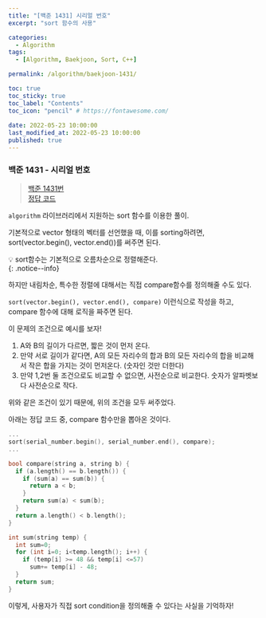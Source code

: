 ```yaml
---
title: "[백준 1431] 시리얼 번호"
excerpt: "sort 함수의 사용"

categories:
  - Algorithm
tags:
  - [Algorithm, Baekjoon, Sort, C++]

permalink: /algorithm/baekjoon-1431/

toc: true
toc_sticky: true
toc_label: "Contents"
toc_icon: "pencil" # https://fontawesome.com/
 
date: 2022-05-23 10:00:00
last_modified_at: 2022-05-23 10:00:00
published: true
---
```


### 백준 1431 - 시리얼 번호

> [백준 1431번](https://www.acmicpc.net/problem/1431)  
> [정답 코드](https://github.com/kdjun97/algorithm-problem-solving/blob/master/baekjoon/sort/1431_%EC%8B%9C%EB%A6%AC%EC%96%BC%20%EB%B2%88%ED%98%B8/1431.cpp)  

`algorithm` 라이브러리에서 지원하는 sort 함수를 이용한 풀이.  

기본적으로 vector<int> 형태의 벡터를 선언했을 때, 이를 sorting하려면, sort(vector.begin(), vector.end())를 써주면 된다.  

💡 sort함수는 기본적으로 오름차순으로 정렬해준다.  
{: .notice--info}  

하지만 내림차순, 특수한 정렬에 대해서는 직접 compare함수를 정의해줄 수도 있다.  

`sort(vector.begin(), vector.end(), compare)` 이런식으로 작성을 하고, compare 함수에 대해 로직을 짜주면 된다.  

이 문제의 조건으로 예시를 보자!  

1. A와 B의 길이가 다르면, 짧은 것이 먼저 온다.
2. 만약 서로 길이가 같다면, A의 모든 자리수의 합과 B의 모든 자리수의 합을 비교해서 작은 합을 가지는 것이 먼저온다. (숫자인 것만 더한다)
3. 만약 1,2번 둘 조건으로도 비교할 수 없으면, 사전순으로 비교한다. 숫자가 알파벳보다 사전순으로 작다.  

위와 같은 조건이 있기 때문에, 위의 조건을 모두 써주었다.  

아래는 정답 코드 중, compare 함수만을 뽑아온 것이다.  

```cpp
...
sort(serial_number.begin(), serial_number.end(), compare);
...

bool compare(string a, string b) {
  if (a.length() == b.length()) {
    if (sum(a) == sum(b)) {
      return a < b;
    }
    return sum(a) < sum(b);
  }
  return a.length() < b.length();
}

int sum(string temp) {
  int sum=0;
  for (int i=0; i<temp.length(); i++) {
    if (temp[i] >= 48 && temp[i] <=57)
      sum+= temp[i] - 48;
  }
  return sum;
}
```  

이렇게, 사용자가 직접 sort condition을 정의해줄 수 있다는 사실을 기억하자!